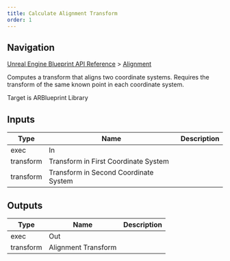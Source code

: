 ```yaml
---
title: Calculate Alignment Transform
order: 1
---
```

## Navigation

[Unreal Engine Blueprint API Reference](https://dev.epicgames.com/documentation/en-us/unreal-engine/BlueprintAPI) > [Alignment](https://dev.epicgames.com/documentation/en-us/unreal-engine/BlueprintAPI/Alignment)

Computes a transform that aligns two coordinate systems. Requires the transform of the same known point in each coordinate system.

Target is ARBlueprint Library

## Inputs

| Type | Name | Description |
| --- | --- | --- |
| exec | In |  |
| transform | Transform in First Coordinate System |  |
| transform | Transform in Second Coordinate System |  |

## Outputs

| Type | Name | Description |
| --- | --- | --- |
| exec | Out |  |
| transform | Alignment Transform |  |
